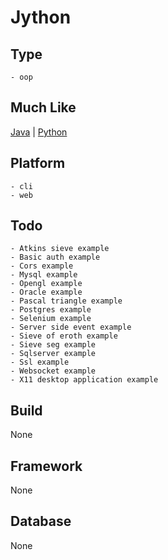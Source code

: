 # Jython

## Type
	- oop
## Much Like
[Java](JAVA.md) | [Python](PYTHON.md)
## Platform
	- cli
	- web
## Todo
	- Atkins sieve example
	- Basic auth example
	- Cors example
	- Mysql example
	- Opengl example
	- Oracle example
	- Pascal triangle example
	- Postgres example
	- Selenium example
	- Server side event example
	- Sieve of eroth example
	- Sieve seg example
	- Sqlserver example
	- Ssl example
	- Websocket example
	- X11 desktop application example
## Build
None
## Framework
None
## Database
None